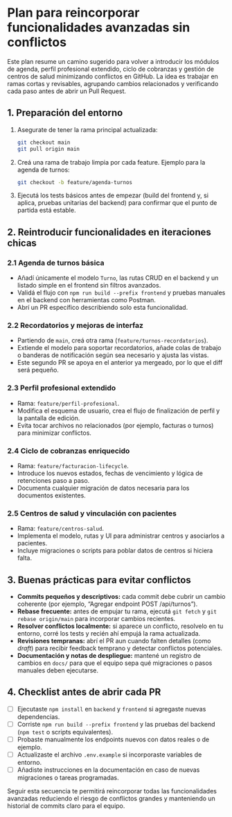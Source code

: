 # Plan para reincorporar funcionalidades avanzadas sin conflictos

Este plan resume un camino sugerido para volver a introducir los módulos de agenda, perfil profesional extendido, ciclo de cobranzas y gestión de centros de salud minimizando conflictos en GitHub. La idea es trabajar en ramas cortas y revisables, agrupando cambios relacionados y verificando cada paso antes de abrir un Pull Request.

## 1. Preparación del entorno

1. Asegurate de tener la rama principal actualizada:
   ```bash
   git checkout main
   git pull origin main
   ```
2. Creá una rama de trabajo limpia por cada feature. Ejemplo para la agenda de turnos:
   ```bash
   git checkout -b feature/agenda-turnos
   ```
3. Ejecutá los tests básicos antes de empezar (build del frontend y, si aplica, pruebas unitarias del backend) para confirmar que el punto de partida está estable.

## 2. Reintroducir funcionalidades en iteraciones chicas

### 2.1 Agenda de turnos básica
- Añadí únicamente el modelo `Turno`, las rutas CRUD en el backend y un listado simple en el frontend sin filtros avanzados.
- Validá el flujo con `npm run build --prefix frontend` y pruebas manuales en el backend con herramientas como Postman.
- Abrí un PR específico describiendo solo esta funcionalidad.

### 2.2 Recordatorios y mejoras de interfaz
- Partiendo de `main`, creá otra rama (`feature/turnos-recordatorios`).
- Extiende el modelo para soportar recordatorios, añade colas de trabajo o banderas de notificación según sea necesario y ajusta las vistas.
- Este segundo PR se apoya en el anterior ya mergeado, por lo que el diff será pequeño.

### 2.3 Perfil profesional extendido
- Rama: `feature/perfil-profesional`.
- Modifica el esquema de usuario, crea el flujo de finalización de perfil y la pantalla de edición.
- Evita tocar archivos no relacionados (por ejemplo, facturas o turnos) para minimizar conflictos.

### 2.4 Ciclo de cobranzas enriquecido
- Rama: `feature/facturacion-lifecycle`.
- Introduce los nuevos estados, fechas de vencimiento y lógica de retenciones paso a paso.
- Documenta cualquier migración de datos necesaria para los documentos existentes.

### 2.5 Centros de salud y vinculación con pacientes
- Rama: `feature/centros-salud`.
- Implementa el modelo, rutas y UI para administrar centros y asociarlos a pacientes.
- Incluye migraciones o scripts para poblar datos de centros si hiciera falta.

## 3. Buenas prácticas para evitar conflictos

- **Commits pequeños y descriptivos:** cada commit debe cubrir un cambio coherente (por ejemplo, “Agregar endpoint POST /api/turnos”).
- **Rebase frecuente:** antes de empujar tu rama, ejecutá `git fetch` y `git rebase origin/main` para incorporar cambios recientes.
- **Resolver conflictos localmente:** si aparece un conflicto, resolvelo en tu entorno, corré los tests y recién ahí empujá la rama actualizada.
- **Revisiones tempranas:** abrí el PR aun cuando falten detalles (como _draft_) para recibir feedback temprano y detectar conflictos potenciales.
- **Documentación y notas de despliegue:** mantené un registro de cambios en `docs/` para que el equipo sepa qué migraciones o pasos manuales deben ejecutarse.

## 4. Checklist antes de abrir cada PR

- [ ] Ejecutaste `npm install` en `backend` y `frontend` si agregaste nuevas dependencias.
- [ ] Corriste `npm run build --prefix frontend` y las pruebas del backend (`npm test` o scripts equivalentes).
- [ ] Probaste manualmente los endpoints nuevos con datos reales o de ejemplo.
- [ ] Actualizaste el archivo `.env.example` si incorporaste variables de entorno.
- [ ] Añadiste instrucciones en la documentación en caso de nuevas migraciones o tareas programadas.

Seguir esta secuencia te permitirá reincorporar todas las funcionalidades avanzadas reduciendo el riesgo de conflictos grandes y manteniendo un historial de commits claro para el equipo.

